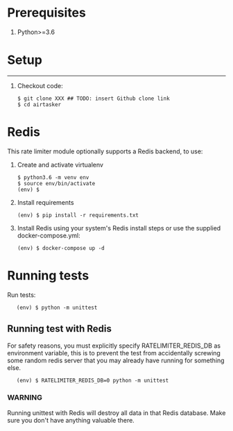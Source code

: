 # Prerequisites

1. Python>=3.6


# Setup
-----

1. Checkout code:

       $ git clone XXX ## TODO: insert Github clone link
       $ cd airtasker

# Redis

This rate limiter module optionally supports a Redis backend, to use:

1. Create and activate virtualenv

       $ python3.6 -m venv env
       $ source env/bin/activate
       (env) $ 

2. Install requirements

       (env) $ pip install -r requirements.txt

3. Install Redis using your system's Redis install steps or use the supplied
   docker-compose.yml:

       (env) $ docker-compose up -d


# Running tests

Run tests:

       (env) $ python -m unittest


## Running test with Redis

For safety reasons, you must explicitly specify RATELIMITER_REDIS_DB as
environment variable, this is to prevent the test from accidentally screwing
some random redis server that you may already have running for something else.

       (env) $ RATELIMITER_REDIS_DB=0 python -m unittest

### WARNING

Running unittest with Redis will destroy all data in that Redis database. Make
sure you don't have anything valuable there.
